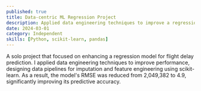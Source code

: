 ```yaml
---
published: true
title: Data-centric ML Regression Project
description: Applied data engineering techniques to improve a regression model predicting flight delays.
date: 2024-03-01
category: Independent
skills: [Python, scikit-learn, pandas]
---
```


A solo project that focused on enhancing a regression model for flight delay prediction. I applied data engineering techniques to improve performance, designing data pipelines for imputation and feature engineering using scikit-learn. As a result, the model's RMSE was reduced from 2,049,382 to 4.9, significantly improving its predictive accuracy.
